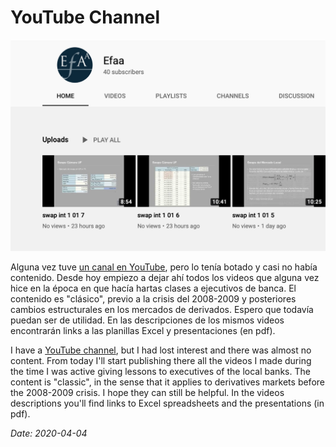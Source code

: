 # YouTube Channel

![imagen_canal](images/imagen_canal_1.png)
                                                      
Alguna vez tuve [un canal en YouTube](https://www.youtube.com/channel/UCGwQ3AEA6KCc0ZS-yjmoDlA?view_as=subscriber), pero lo tenía botado y casi no había contenido. Desde hoy empiezo a dejar ahí todos los videos que alguna vez hice en la época en que hacía hartas clases a ejecutivos de banca. El contenido es "clásico", previo a la crisis del 2008-2009 y posteriores cambios estructurales en los mercados de derivados. Espero que todavía puedan ser de utilidad. En las descripciones de los mismos videos encontrarán links a las planillas Excel y presentaciones (en pdf).

I have a [YouTube channel](https://www.youtube.com/channel/UCGwQ3AEA6KCc0ZS-yjmoDlA?view_as=subscriber), but I had lost interest and there was almost no content. From today I'll start publishing there all the videos I made during the time I was active giving lessons to executives of the local banks. The content is "classic", in the sense that it applies to derivatives markets before the 2008-2009 crisis. I hope they can still be helpful. In the videos descriptions you'll find links to Excel spreadsheets and the presentations (in pdf).

*Date: 2020-04-04*
